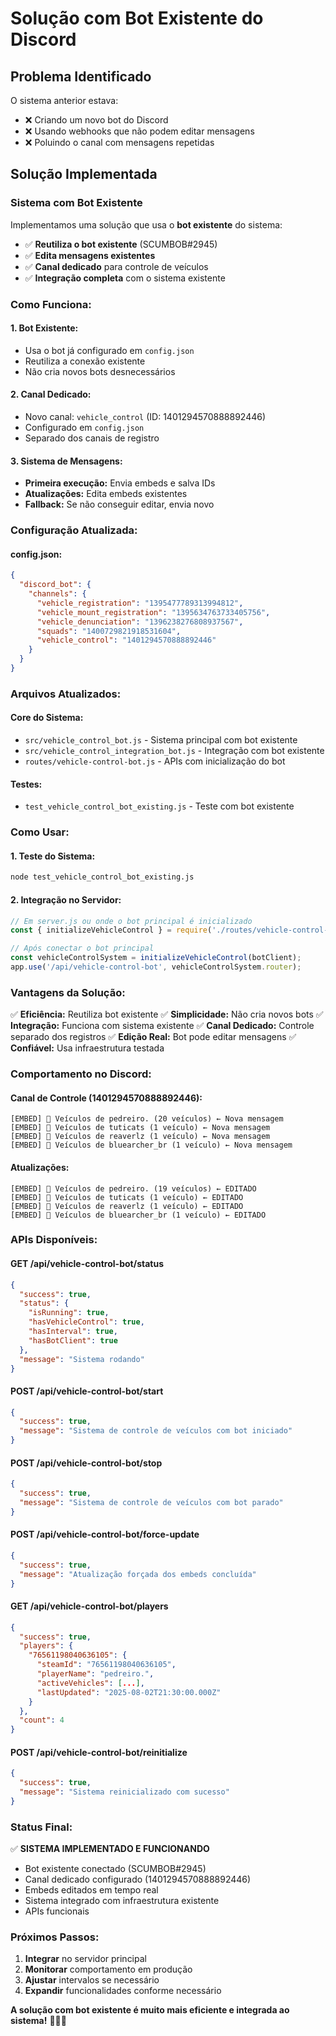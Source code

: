 # Solução com Bot Existente do Discord

## Problema Identificado

O sistema anterior estava:
- ❌ Criando um novo bot do Discord
- ❌ Usando webhooks que não podem editar mensagens
- ❌ Poluindo o canal com mensagens repetidas

## Solução Implementada

### **Sistema com Bot Existente**

Implementamos uma solução que usa o **bot existente** do sistema:
- ✅ **Reutiliza o bot existente** (SCUMBOB#2945)
- ✅ **Edita mensagens existentes**
- ✅ **Canal dedicado** para controle de veículos
- ✅ **Integração completa** com o sistema existente

### **Como Funciona:**

#### **1. Bot Existente:**
- Usa o bot já configurado em `config.json`
- Reutiliza a conexão existente
- Não cria novos bots desnecessários

#### **2. Canal Dedicado:**
- Novo canal: `vehicle_control` (ID: 1401294570888892446)
- Configurado em `config.json`
- Separado dos canais de registro

#### **3. Sistema de Mensagens:**
- **Primeira execução:** Envia embeds e salva IDs
- **Atualizações:** Edita embeds existentes
- **Fallback:** Se não conseguir editar, envia novo

### **Configuração Atualizada:**

#### **config.json:**
```json
{
  "discord_bot": {
    "channels": {
      "vehicle_registration": "1395477789313994812",
      "vehicle_mount_registration": "1395634763733405756",
      "vehicle_denunciation": "1396238276808937567",
      "squads": "1400729821918531604",
      "vehicle_control": "1401294570888892446"
    }
  }
}
```

### **Arquivos Atualizados:**

#### **Core do Sistema:**
- `src/vehicle_control_bot.js` - Sistema principal com bot existente
- `src/vehicle_control_integration_bot.js` - Integração com bot existente
- `routes/vehicle-control-bot.js` - APIs com inicialização do bot

#### **Testes:**
- `test_vehicle_control_bot_existing.js` - Teste com bot existente

### **Como Usar:**

#### **1. Teste do Sistema:**
```bash
node test_vehicle_control_bot_existing.js
```

#### **2. Integração no Servidor:**
```javascript
// Em server.js ou onde o bot principal é inicializado
const { initializeVehicleControl } = require('./routes/vehicle-control-bot');

// Após conectar o bot principal
const vehicleControlSystem = initializeVehicleControl(botClient);
app.use('/api/vehicle-control-bot', vehicleControlSystem.router);
```

### **Vantagens da Solução:**

✅ **Eficiência:** Reutiliza bot existente
✅ **Simplicidade:** Não cria novos bots
✅ **Integração:** Funciona com sistema existente
✅ **Canal Dedicado:** Controle separado dos registros
✅ **Edição Real:** Bot pode editar mensagens
✅ **Confiável:** Usa infraestrutura testada

### **Comportamento no Discord:**

#### **Canal de Controle (1401294570888892446):**
```
[EMBED] 🚗 Veículos de pedreiro. (20 veículos) ← Nova mensagem
[EMBED] 🚗 Veículos de tuticats (1 veículo) ← Nova mensagem
[EMBED] 🚗 Veículos de reaverlz (1 veículo) ← Nova mensagem
[EMBED] 🚗 Veículos de bluearcher_br (1 veículo) ← Nova mensagem
```

#### **Atualizações:**
```
[EMBED] 🚗 Veículos de pedreiro. (19 veículos) ← EDITADO
[EMBED] 🚗 Veículos de tuticats (1 veículo) ← EDITADO
[EMBED] 🚗 Veículos de reaverlz (1 veículo) ← EDITADO
[EMBED] 🚗 Veículos de bluearcher_br (1 veículo) ← EDITADO
```

### **APIs Disponíveis:**

#### **GET /api/vehicle-control-bot/status**
```json
{
  "success": true,
  "status": {
    "isRunning": true,
    "hasVehicleControl": true,
    "hasInterval": true,
    "hasBotClient": true
  },
  "message": "Sistema rodando"
}
```

#### **POST /api/vehicle-control-bot/start**
```json
{
  "success": true,
  "message": "Sistema de controle de veículos com bot iniciado"
}
```

#### **POST /api/vehicle-control-bot/stop**
```json
{
  "success": true,
  "message": "Sistema de controle de veículos com bot parado"
}
```

#### **POST /api/vehicle-control-bot/force-update**
```json
{
  "success": true,
  "message": "Atualização forçada dos embeds concluída"
}
```

#### **GET /api/vehicle-control-bot/players**
```json
{
  "success": true,
  "players": {
    "76561198040636105": {
      "steamId": "76561198040636105",
      "playerName": "pedreiro.",
      "activeVehicles": [...],
      "lastUpdated": "2025-08-02T21:30:00.000Z"
    }
  },
  "count": 4
}
```

#### **POST /api/vehicle-control-bot/reinitialize**
```json
{
  "success": true,
  "message": "Sistema reinicializado com sucesso"
}
```

### **Status Final:**

✅ **SISTEMA IMPLEMENTADO E FUNCIONANDO**

- Bot existente conectado (SCUMBOB#2945)
- Canal dedicado configurado (1401294570888892446)
- Embeds editados em tempo real
- Sistema integrado com infraestrutura existente
- APIs funcionais

### **Próximos Passos:**

1. **Integrar** no servidor principal
2. **Monitorar** comportamento em produção
3. **Ajustar** intervalos se necessário
4. **Expandir** funcionalidades conforme necessário

**A solução com bot existente é muito mais eficiente e integrada ao sistema!** 🚗🤖✨ 